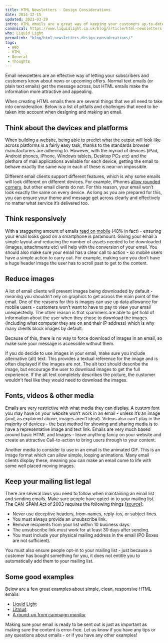 ```yaml
---
title: HTML Newsletters - Design Considerations
date: 2014-12-15
updated: 2021-03-29
intro: HTML emails are a great way of keeping your customers up-to-date, but are not as versatile as web pages. Here's our list of things to consider when designing and building HTML emails.
canonical: https://www.liquidlight.co.uk/blog/article/html-newsletters-design-considerations/
who: Liquid Light
permalink: "blog/html-newsletters-design-considerations/"
tags:
 - Web
 - HTML
 - General
 - Thoughts
---
```


Email newsletters are an effective way of letting your subscribers and customers know about news or upcoming offers. Normal text emails (or plain text emails) get the message across, but HTML emails make the information more attractive and appealing.

When creating HTML emails there are several things that we all need to take into consideration. Below is a list of pitfalls and challenges that need to be taken into account when designing and making an email.

## Think about the devices and platforms

When building a website, being able to predict what the output will look like across platforms is a fairly easy task, thanks to the standards browser manufacturers are adhering to. However, with the myriad of devices (iPad, Android phones, iPhone, Windows tablets, Desktop PCs etc) and the plethora of mail applications available for each device, getting the email to behave exactly the same way in each of these is near-on impossible.

Different email clients support different features, which is why some emails will look different on different devices. For example, iPhones [allow rounded corners](http://www.emailmonday.com/mobile-email-usage-statistics), but other email clients do not. For this reason, your email won’t look exactly the same on every device. As long as you are prepared for this, you can ensure your theme and message get across clearly and effectively no matter what service it’s delivered too.

## Think responsively

With a staggering amount of emails [read on mobile](https://www.litmus.com/blog/email-client-market-share-may-2021/) (48% in fact) - ensuring your email looks good on a smartphone is paramount. Giving your email a simple layout and reducing the number of assets needed to be downloaded (images, attachments etc) will help with the conversion of your email. You should also make sure your email has a clear call to action - so mobile users have a simple action to carry out. For example, making sure you don’t have a huge header image the user has to scroll past to get to the content.

## Reduce images

A lot of email clients will prevent images being downloaded by default - meaning you shouldn’t rely on graphics to get across the main point of the email. One of the reasons for this is images can use up data allowance for mobile users - customers won’t want to have to pay to view your email unexpectedly. The other reason is that spammers are able to get hold of information about the user when they chose to download the images (including what computer they are on and their IP address) which is why many clients block images by default.

Because of this, there is no way to force download of images in an email, so make sure your message is accessible without them.

If you do decide to use images in your email, make sure you include alternative (alt) text. This provides a textual reference for the image and is often displayed if the images are not. The alt text should describe the image, but encourage the user to download images to get the full experience. If the alt text completely describes the picture, the customer wouldn't feel like they would need to download the images.

## Fonts, videos & other media

Emails are very restrictive with what media they can display. A custom font you may have on your website won’t work in an email - unless it’s an image (and, as explained above, images aren’t ideal). Videos also can’t play in the majority of devices - the best method for showing and sharing media is to have a representative image and text link. Emails are very much based around basic HTML and Images - leave anything fancy on your website and create an attractive Call-to-action to bring users through to your content.

Another media to consider to use in an email is the animated GIF. This is an image format which can allow simple, looping animations. Many email clients display these, meaning you can make an email come to life with some well placed moving images.

## Keep your mailing list legal

There are several laws you need to follow when maintaining an email list and sending emails. Make sure people have opted-in to your mailing list. The CAN-SPAM Act of 2003 requires the following things \[[source](http://templates.mailchimp.com/concepts/sending-legally/)\]:

- Never use deceptive headers, from-names, reply-tos, or subject lines.
- You must always provide an unsubscribe link.
- Remove recipients from your list within 10 business days.
- The unsubscribe link must work for at least 30 days after sending.
- You must include your physical mailing address in the email (PO Boxes are not sufficient).

You must also ensure people opt-in to your mailing list - just because a customer has bought something for you, it does not entitle you to automatically add them to your mailing list.

## Some good examples

Below are a few great examples about simple, clean, responsive HTML emails

- [Liquid Light](http://liquidlight.cmail2.com/t/ViewEmail/j/9A4F2EAAF7028CAE/664241A84BDD1365F990754F028F0E8F)
- [Litmus](http://pages.litmus.com/webmail/31032/99227188/17921a22735aa253b006874ed7506082)
- [A round-up from campaign monitor](https://www.campaignmonitor.com/best-email-marketing-campaigns/)

Making sure your email is ready to be sent out is just as important as making sure the content is error-free. Let us know if you have any tips or any questions about emails - or if you have any other examples!
